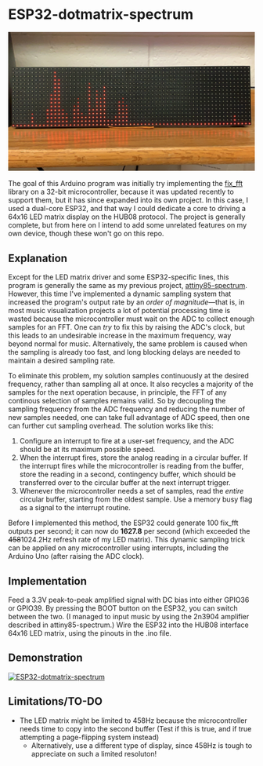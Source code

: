 ﻿# ESP32-dotmatrix-spectrum

![Main Image](images/Main.jpg)

The goal of this Arduino program was initially try implementing the [fix_fft](https://github.com/kosme/fix_fft) library on a 32-bit microcontroller, because it was updated recently to support them, but it has since expanded into its own project. In this case, I used a dual-core ESP32, and that way I could dedicate a core to driving a 64x16 LED matrix display on the HUB08 protocol. The project is generally complete, but from here on I intend to add some unrelated features on my own device, though these won't go on this repo.

## Explanation
Except for the LED matrix driver and some ESP32-specific lines, this program is generally the same as my previous project, [attiny85-spectrum](https://github.com/colonelwatch/attiny85-spectrum). However, this time I've implemented a dynamic sampling system that increased the program's output rate by an *order of magnitude*—that is, in most music visualization projects a lot of potential processing time is wasted because the microcontroller must wait on the ADC to collect enough samples for an FFT. One can *try* to fix this by raising the ADC's clock, but this leads to an undesirable increase in the maximum frequency, way beyond normal for music. Alternatively, the same problem is caused when the sampling is already too fast, and long blocking delays are needed to maintain a desired sampling rate.

To eliminate this problem, my solution samples continuously at the desired frequency, rather than sampling all at once. It also recycles a majority of the samples for the next operation because, in principle, the FFT of any continous selection of samples remains valid. So by decoupling the sampling frequency from the ADC frequency and reducing the number of new samples needed, one can take full advantage of ADC speed, then one can further cut sampling overhead. The solution works like this:

1. Configure an interrupt to fire at a user-set frequency, and the ADC should be at its maximum possible speed.
2. When the interrupt fires, store the analog reading in a circular buffer. If the interrupt fires while the microcontroller is reading from the buffer, store the reading in a second, contingency buffer, which should be transferred over to the circular buffer at the next interrupt trigger.
3. Whenever the microcontroller needs a set of samples, read the *entire* circular buffer, starting from the oldest sample. Use a memory busy flag as a signal to the interrupt routine.

Before I implemented this method, the ESP32 could generate 100 fix_fft outputs per second; it can now do **1627.8** per second (which exceeded the ~~458~~1024.2Hz refresh rate of my LED matrix). This dynamic sampling trick can be applied on any microcontroller using interrupts, including the Arduino Uno (after raising the ADC clock).

## Implementation
Feed a 3.3V peak-to-peak amplified signal with DC bias into either GPIO36 or GPIO39. By pressing the BOOT button on the ESP32, you can switch between the two. (I managed to input music by using the 2n3904 amplifier described in attiny85-spectrum.) Wire the ESP32 into the HUB08 interface 64x16 LED matrix, using the pinouts in the .ino file. 

## Demonstration

[![ESP32-dotmatrix-spectrum](http://img.youtube.com/vi/qoQYLd-diwM/0.jpg)](https://www.youtube.com/watch?v=qoQYLd-diwM)

## Limitations/TO-DO

- The LED matrix might be limited to 458Hz because the microcontroller needs time to copy into the second buffer (Test if this is true, and if true attempting a page-flipping system instead)
	- Alternatively, use a different type of display, since 458Hz is tough to appreciate on such a limited resoluton!

